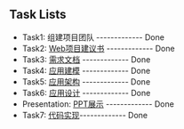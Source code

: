 ## Task Lists

* Task1: 组建项目团队 ------------- Done
* Task2: [Web项目建议书](https://github.com/WebHomeWork623/work1/blob/master/WEB%E9%A1%B9%E7%9B%AE%E5%BB%BA%E8%AE%AE%E4%B9%A6.md)  ------------- Done
* Task3: [需求文档](https://github.com/WebHomeWork623/work1/blob/master/Web%E9%9C%80%E6%B1%82%E5%88%86%E6%9E%90.md) ------------- Done
* Task4: [应用建模](https://github.com/WebHomeWork623/work1/blob/master/Web%20%E5%BA%94%E7%94%A8%E5%BB%BA%E6%A8%A1.md) ------------- Done
* Task5: [应用架构](https://github.com/WebHomeWork623/work1/blob/master/Web%E5%BA%94%E7%94%A8%E6%9E%B6%E6%9E%84.md) ------------- Done
* Task6: [应用设计](https://github.com/WebHomeWork623/work1/blob/master/web%E5%BA%94%E7%94%A8%E8%AE%BE%E8%AE%A1.md) ------------- Done
* Presentation: [PPT展示](https://github.com/WebHomeWork623/work1/blob/master/web%20%E5%B1%95%E7%A4%BA%E7%94%A8.pptx) ------------- Done
* Task7:  [代码实现](https://github.com/WebHomeWork623/work1/tree/master/src)------------- Done
